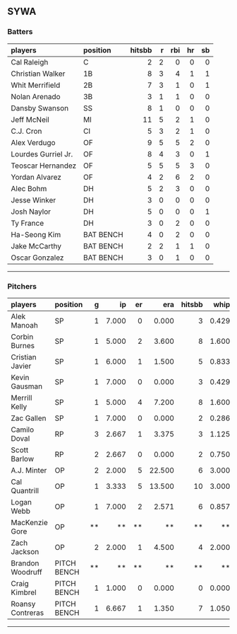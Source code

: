 ## SYWA

### Batters

 
|players             |position  | hitsbb|  r| rbi| hr| sb| 
|:-------------------|:---------|------:|--:|---:|--:|--:| 
|Cal Raleigh         |C         |      2|  2|   0|  0|  0| 
|Christian Walker    |1B        |      8|  3|   4|  1|  1| 
|Whit Merrifield     |2B        |      7|  3|   1|  0|  1| 
|Nolan Arenado       |3B        |      3|  1|   1|  0|  0| 
|Dansby Swanson      |SS        |      8|  1|   0|  0|  0| 
|Jeff McNeil         |MI        |     11|  5|   2|  1|  0| 
|C.J. Cron           |CI        |      5|  3|   2|  1|  0| 
|Alex Verdugo        |OF        |      9|  5|   5|  2|  0| 
|Lourdes Gurriel Jr. |OF        |      8|  4|   3|  0|  1| 
|Teoscar Hernandez   |OF        |      5|  5|   5|  3|  0| 
|Yordan Alvarez      |OF        |      4|  2|   6|  2|  0| 
|Alec Bohm           |DH        |      5|  2|   3|  0|  0| 
|Jesse Winker        |DH        |      3|  0|   0|  0|  0| 
|Josh Naylor         |DH        |      5|  0|   0|  0|  1| 
|Ty France           |DH        |      3|  0|   2|  0|  0| 
|Ha-Seong Kim        |BAT BENCH |      4|  0|   2|  0|  0| 
|Jake McCarthy       |BAT BENCH |      2|  2|   1|  1|  0| 
|Oscar Gonzalez      |BAT BENCH |      3|  0|   1|  0|  0| 


* * *

### Pitchers

 
|players          |position    |  g|    ip| er|    era| hitsbb|  whip| so|  w| sv| 
|:----------------|:-----------|--:|-----:|--:|------:|------:|-----:|--:|--:|--:| 
|Alek Manoah      |SP          |  1| 7.000|  0|  0.000|      3| 0.429|  5|  0|  0| 
|Corbin Burnes    |SP          |  1| 5.000|  2|  3.600|      8| 1.600|  5|  0|  0| 
|Cristian Javier  |SP          |  1| 6.000|  1|  1.500|      5| 0.833| 10|  0|  0| 
|Kevin Gausman    |SP          |  1| 7.000|  0|  0.000|      3| 0.429| 11|  1|  0| 
|Merrill Kelly    |SP          |  1| 5.000|  4|  7.200|      8| 1.600|  7|  0|  0| 
|Zac Gallen       |SP          |  1| 7.000|  0|  0.000|      2| 0.286| 11|  1|  0| 
|Camilo Doval     |RP          |  3| 2.667|  1|  3.375|      3| 1.125|  4|  0|  1| 
|Scott Barlow     |RP          |  2| 2.667|  0|  0.000|      2| 0.750|  4|  0|  2| 
|A.J. Minter      |OP          |  2| 2.000|  5| 22.500|      6| 3.000|  3|  0|  0| 
|Cal Quantrill    |OP          |  1| 3.333|  5| 13.500|     10| 3.000|  2|  0|  0| 
|Logan Webb       |OP          |  1| 7.000|  2|  2.571|      6| 0.857|  8|  1|  0| 
|MacKenzie Gore   |OP          | **|    **| **|     **|     **|    **| **| **| **| 
|Zach Jackson     |OP          |  2| 2.000|  1|  4.500|      4| 2.000|  3|  1|  0| 
|Brandon Woodruff |PITCH BENCH | **|    **| **|     **|     **|    **| **| **| **| 
|Craig Kimbrel    |PITCH BENCH |  1| 1.000|  0|  0.000|      0| 0.000|  1|  0|  1| 
|Roansy Contreras |PITCH BENCH |  1| 6.667|  1|  1.350|      7| 1.050|  8|  1|  0| 


* * *


